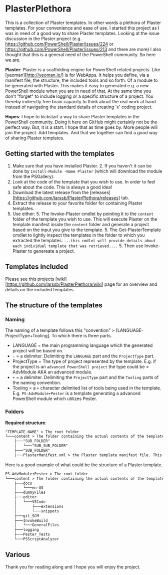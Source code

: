 # PlasterPlethora

This is a collection of Plaster templates. In other words a plethora of Plaster templates. For your convenience and ease of use. I started this project as I was in need of a good way to share Plaster templates. Looking at the issue discussion in the Plaster project (e.g. https://github.com/PowerShell/Plaster/issues/224 or https://github.com/PowerShell/Plaster/issues/213 and there are more) I also thought that this is a general need of the PowerShell community. So here we are.

__Plaster__:
Plaster is a scaffolding engine for PowerShell related projects. Like [yeoman][<http://yeoman.io/>] is for WebApps. It helps you define, via a manifest file, the structure, the included tools and so forth. Of a module to be generated with Plaster. This makes it easy to generated e.g. a new PowerShell module when you are in need of that. At the same time you don't "forget" to include logging or a specific structure of a project. You thereby indirectly free brain capacity to think about the real work at hand instead of navigating the standard details of creating 'x' coding project.

__Hopes__:
I hope to kickstart a way to share Plaster templates in the PowerShell community. Doing it here on GitHub might certainly not be the perfect way. But, it is a start. I hope that as time goes by. More people will join the project. Add templates. And that we together can find a good way of sharing Plaster templates.

## Getting started with the templates

1. Make sure that you have installed Plaster.
        2. If you haven't it can be done by `Install-Module -Name Plaster` (which will download the module from the PSGallery).
2. Look at the code of the template that you wish to use. In order to feel safe about the code. This is always a good idea!
3. Download the latest release from the [releases][<https://github.com/larssb/PlasterPlethora/releases>] tab.
4. Extract the release to your favorite folder for containing Plaster templates.
5. Use either:
        5. The Invoke-Plaster cmdlet by pointing it to the `content` folder of the template you wish to use. This will execute Plaster on the template manifest inside the `content` folder and generate a project based on the input you give to the template.
        5. The Get-PlasterTemplate cmdlet to lightly inspect the templates in the folder to which you extracted the templates. `...this cmdlet will provide details about each individual template that was retrieved....`
                5. Then use Invoke-Plaster to genereate a project.

## Templates included

Please see this projects [wiki][<https://github.com/larssb/PlasterPlethora/wiki>] page for an overview and details on the included templates.

## The structure of the templates

### Naming

The naming of a template follows this "convention" > [LANGUAGE-ProjectType+Tooling]. To which there is three parts.

- LANGUAGE = the main programming language which the generated project will be based on.
- `-` = a delimiter. Delimiting the `LANGUAGE` part and the `ProjectType` part.
- ProjectType = The type of project represented by the template. E.g. if the project is an `advanced PowerShell project` the type could be = AdvModule AKA an advanced module.
- `+` = a delimiter. Delimiting the `ProjectType` part and the `Tooling` parts of the naming convention.
- Tooling = a `+` character delimited list of tools being used in the template. E.g. `PS-AdvModule+Pester` is a template generating a advanced PowerShell module which utilizes Pester.

### Folders

__Required structure__:

```txt
"TEMPLATE_NAME" > The root folder
└───content > The folder containing the actual contents of the template
    ├───"SUB_FOLDER"
    │   └───"SUB_SUB_FOLDER"
    ├───"SUB_FOLDER"
    |───PlasterManifest.xml > the Plaster template manifest file. This is the file in which you define the specifics of the project to be generated.
```

Here is a good example of what could be the structure of a Plaster template.

```txt
PS-AdvModule+Pester > The root folder
└───content > The folder containing the actual contents of the template
    ├───docs
    │   └───en-US
    ├───dummyFiles
    ├───editor
    │   └───VSCode
    │       ├───extensions
    │       └───snippets
    ├───git_SCM
    ├───InvokeBuild
    │   └───GeneralFiles
    ├───logging
    ├───Pester_Tests
    └───PSScriptAnalyzer
```

## Various

Thank you for reading along and I hope you will enjoy the project.